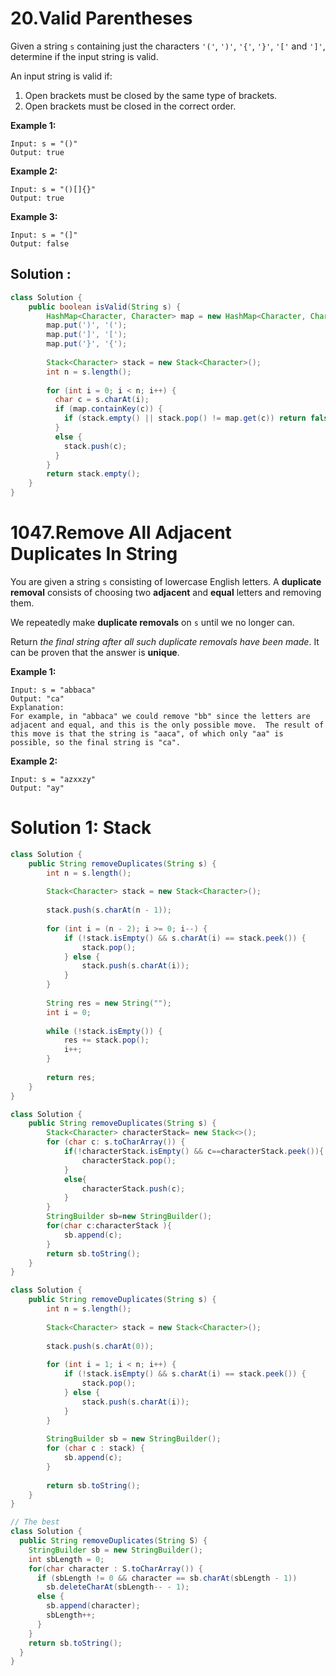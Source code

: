 # 20.Valid Parentheses

Given a string `s` containing just the characters `'('`, `')'`, `'{'`, `'}'`, `'['` and `']'`, determine if the input string is valid.

An input string is valid if:

1. Open brackets must be closed by the same type of brackets.
2. Open brackets must be closed in the correct order.

 

**Example 1:**

```
Input: s = "()"
Output: true
```

**Example 2:**

```
Input: s = "()[]{}"
Output: true
```

**Example 3:**

```
Input: s = "(]"
Output: false
```





## Solution :

```java
class Solution {
    public boolean isValid(String s) {
        HashMap<Character, Character> map = new HashMap<Character, Character>();
      	map.put(')', '(');
        map.put(']', '[');
        map.put('}', '{');
      
      	Stack<Character> stack = new Stack<Character>();
      	int n = s.length();	
      
      	for (int i = 0; i < n; i++) {
          char c = s.charAt(i);
          if (map.containKey(c)) {
            if (stack.empty() || stack.pop() != map.get(c)) return false;
          }
          else {
            stack.push(c);
          }
        }
      	return stack.empty();
    }
}
```





# 1047.Remove All Adjacent Duplicates In String

You are given a string `s` consisting of lowercase English letters. A **duplicate removal** consists of choosing two **adjacent** and **equal** letters and removing them.

We repeatedly make **duplicate removals** on `s` until we no longer can.

Return *the final string after all such duplicate removals have been made*. It can be proven that the answer is **unique**.

 

**Example 1:**

```
Input: s = "abbaca"
Output: "ca"
Explanation: 
For example, in "abbaca" we could remove "bb" since the letters are adjacent and equal, and this is the only possible move.  The result of this move is that the string is "aaca", of which only "aa" is possible, so the final string is "ca".
```

**Example 2:**

```
Input: s = "azxxzy"
Output: "ay"
```





# Solution 1: Stack

```java
class Solution {
    public String removeDuplicates(String s) {
        int n = s.length();
        
        Stack<Character> stack = new Stack<Character>();
        
        stack.push(s.charAt(n - 1));
        
        for (int i = (n - 2); i >= 0; i--) {
            if (!stack.isEmpty() && s.charAt(i) == stack.peek()) {
                stack.pop();
            } else {
                stack.push(s.charAt(i));
            }
        }
        
        String res = new String("");
        int i = 0;
        
        while (!stack.isEmpty()) {
            res += stack.pop();
            i++;
        }
        
        return res;
    }
}
```

```java
class Solution {
    public String removeDuplicates(String s) {
        Stack<Character> characterStack= new Stack<>();
        for (char c: s.toCharArray()) {
            if(!characterStack.isEmpty() && c==characterStack.peek()){
                characterStack.pop();
            }
            else{
                characterStack.push(c);
            }
        }
        StringBuilder sb=new StringBuilder();
        for(char c:characterStack ){
            sb.append(c);
        }
        return sb.toString();
    }
}
```

```java
class Solution {
    public String removeDuplicates(String s) {
        int n = s.length();
        
        Stack<Character> stack = new Stack<Character>();
        
        stack.push(s.charAt(0));
        
        for (int i = 1; i < n; i++) {
            if (!stack.isEmpty() && s.charAt(i) == stack.peek()) {
                stack.pop();
            } else {
                stack.push(s.charAt(i));
            }
        }
        
        StringBuilder sb = new StringBuilder();
        for (char c : stack) {
            sb.append(c);
        }
        
        return sb.toString();
    }
}
```

```java
// The best
class Solution {
  public String removeDuplicates(String S) {
    StringBuilder sb = new StringBuilder();
    int sbLength = 0;
    for(char character : S.toCharArray()) {
      if (sbLength != 0 && character == sb.charAt(sbLength - 1))
        sb.deleteCharAt(sbLength-- - 1);
      else {
        sb.append(character);
        sbLength++;
      }
    }
    return sb.toString();
  }
}
```

